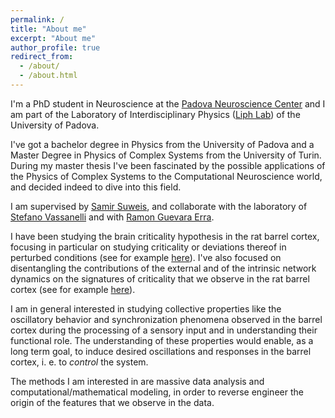 ```yaml
---
permalink: /
title: "About me"
excerpt: "About me"
author_profile: true
redirect_from: 
  - /about/
  - /about.html
---
```


I'm a PhD student in Neuroscience at the [Padova Neuroscience Center](https://pnc.unipd.it) and I am part of the Laboratory of Interdisciplinary Physics ([Liph Lab](https://www.liphlab.com/)) of the University of Padova.

I've got a bachelor degree in Physics from the University of Padova and a Master Degree in Physics of Complex Systems from the University of Turin. During my master thesis I've been fascinated by the possible applications of the Physics of Complex Systems to the Computational Neuroscience world, and decided indeed to dive into this field.

I am supervised by [Samir Suweis](https://suweis.github.io/), and collaborate with the laboratory of [Stefano Vassanelli](https://www.vassanellilab.eu/people/) and with [Ramon Guevara Erra](https://loop.frontiersin.org/people/27121/overview).

I have been studying the brain criticality hypothesis in the rat barrel cortex, focusing in particular on studying criticality or deviations thereof in perturbed conditions (see for example [here](https://www.frontiersin.org/articles/10.3389/fnsys.2021.709677/full)). I've also focused on disentangling the contributions of the external and of the intrinsic network dynamics on the signatures of criticality that we observe in the rat barrel cortex (see for example [here](https://arxiv.org/abs/2105.05070)).

I am in general interested in studying collective properties like the oscillatory behavior and synchronization phenomena observed in the barrel cortex during 
the processing of a sensory input and in understanding their functional role. The understanding of these properties would enable, as a long term goal, to induce desired oscillations and responses in the barrel cortex, i. e. to *control* the system.

The methods I am interested in are massive data analysis and computational/mathematical modeling, in order to reverse engineer the origin of the features that we observe in the data.
